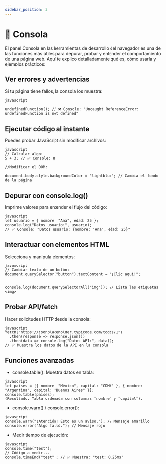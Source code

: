```yaml
---
sidebar_position: 3
---
```


# 🔵 Consola

El panel Consola en las herramientas de desarrollo del navegador es una de las funciones más útiles para depurar, probar y entender el comportamiento de una página web. Aquí te explico detalladamente qué es, cómo usarla y ejemplos prácticos:

## Ver errores y advertencias
Si tu página tiene fallos, la consola los muestra:
```
javascript

undefinedFunction(); // ❌ Console: "Uncaught ReferenceError: undefinedFunction is not defined"
```
## Ejecutar código al instante
Puedes probar JavaScript sin modificar archivos:
```
javascript
// Calcular algo:
5 + 3; // ✅ Console: 8

//Modificar el DOM:

document.body.style.backgroundColor = "lightblue"; // Cambia el fondo de la página
```
## Depurar con console.log()
Imprime valores para entender el flujo del código:
```
javascript
let usuario = { nombre: "Ana", edad: 25 };
console.log("Datos usuario:", usuario); 
// ✅ Console: "Datos usuario: {nombre: 'Ana', edad: 25}"
```
## Interactuar con elementos HTML
Selecciona y manipula elementos:
```
javascript
// Cambiar texto de un botón:
document.querySelector("button").textContent = "¡Clic aquí!";


console.log(document.querySelectorAll("img")); // Lista las etiquetas <img>
``` 
## Probar API/fetch
Hacer solicitudes HTTP desde la consola:
```
javascript
fetch("https://jsonplaceholder.typicode.com/todos/1")
  .then(response => response.json())
  .then(data => console.log("Datos API:", data));
// ✅ Muestra los datos de la API en la consola
```
## Funciones avanzadas
- console.table(): Muestra datos en tabla:
```
javascript
let paises = [{ nombre: "México", capital: "CDMX" }, { nombre: "Argentina", capital: "Buenos Aires" }];
console.table(paises);
(Resultado: Tabla ordenada con columnas "nombre" y "capital").
```
- console.warn() / console.error():

```
javascript
console.warn("¡Atención! Esto es un aviso."); // Mensaje amarillo
console.error("Algo falló."); // Mensaje rojo
```
- Medir tiempo de ejecución:
```
javascript
console.time("test");
// Código a medir...
console.timeEnd("test"); // ✅ Muestra: "test: 0.25ms"
```
